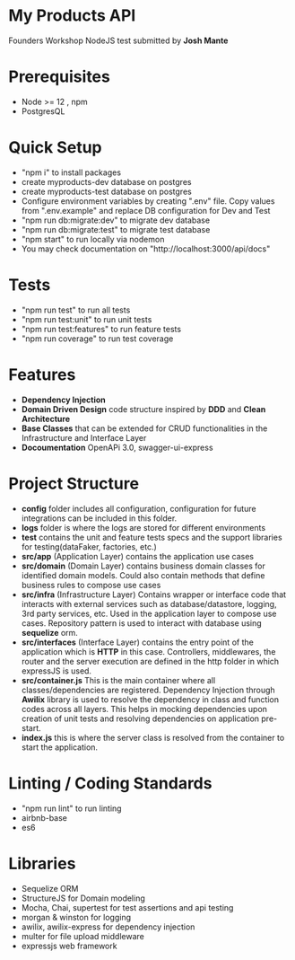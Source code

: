 # My Products API

Founders Workshop NodeJS test submitted by **Josh Mante**

# Prerequisites

- Node >= 12 , npm
- PostgresQL

# Quick Setup
- "npm i" to install packages
- create myproducts-dev database on postgres
- create myproducts-test database on postgres
- Configure environment variables by creating ".env" file. Copy values from ".env.example" and replace DB configuration for Dev and Test
- "npm run db:migrate:dev" to migrate dev database
- "npm run db:migrate:test" to migrate test database
- "npm start" to run locally via nodemon
- You may check documentation on "http://localhost:3000/api/docs"

# Tests

- "npm run test" to run all tests
- "npm run test:unit" to run unit tests
- "npm run test:features" to run feature tests
- "npm run coverage" to run test coverage

# Features

- **Dependency Injection**
- **Domain Driven Design** code structure inspired by **DDD** and **Clean Architecture**
- **Base Classes** that can be extended for CRUD functionalities in the Infrastructure and Interface Layer
- **Docoumentation** OpenAPi 3.0, swagger-ui-express

# Project Structure
- **config** folder includes all configuration, configuration for future integrations can be included in this folder.
- **logs** folder is where the logs are stored for different environments
- **test** contains the unit and feature tests specs and the support libraries for testing(dataFaker, factories, etc.)
- **src/app** (Application Layer) contains the application use cases
- **src/domain** (Domain Layer) contains business domain classes for identified domain models. Could also contain methods that define business rules to compose use cases
- **src/infra** (Infrastructure Layer) Contains wrapper or interface code that interacts with external services such as database/datastore, logging, 3rd party services, etc. Used in the application layer to compose use cases. Repository pattern is used to interact with database using **sequelize** orm.
- **src/interfaces** (Interface Layer) contains the entry point of the application which is **HTTP** in this case. Controllers, middlewares, the router and the server execution are defined in the http folder in which expressJS is used.
- **src/container.js** This is the main container where all classes/dependencies are registered. Dependency Injection through **Awilix** library is used to resolve the dependency in class and function codes across all layers. This helps in mocking dependencies upon creation of unit tests and resolving dependencies on application pre-start.
- **index.js** this is where the server class is resolved from the container to start the application.

# Linting / Coding Standards
- "npm run lint" to run linting
- airbnb-base
- es6

# Libraries
- Sequelize ORM
- StructureJS for Domain modeling
- Mocha, Chai, supertest for test assertions and api testing
- morgan & winston for logging
- awilix, awilix-express for dependency injection
- multer for file upload middleware
- expressjs web framework
